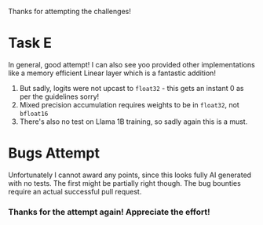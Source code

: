 Thanks for attempting the challenges!

# Task E
In general, good attempt! I can also see yoo provided other implementations like a memory efficient Linear layer which is a fantastic addition!

1. But sadly, logits were not upcast to `float32` - this gets an instant 0 as per the guidelines sorry!
2. Mixed precision accumulation requires weights to be in `float32`, not `bfloat16`
3. There's also no test on Llama 1B training, so sadly again this is a must.

# Bugs Attempt
Unfortunately I cannot award any points, since this looks fully AI generated with no tests.
The first might be partially right though.
The bug bounties require an actual successful pull request.

### Thanks for the attempt again! Appreciate the effort!
